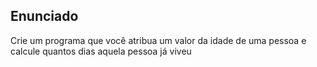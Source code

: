 ## Enunciado

Crie um programa que você atribua um valor da idade de uma pessoa e calcule quantos dias aquela pessoa já viveu
